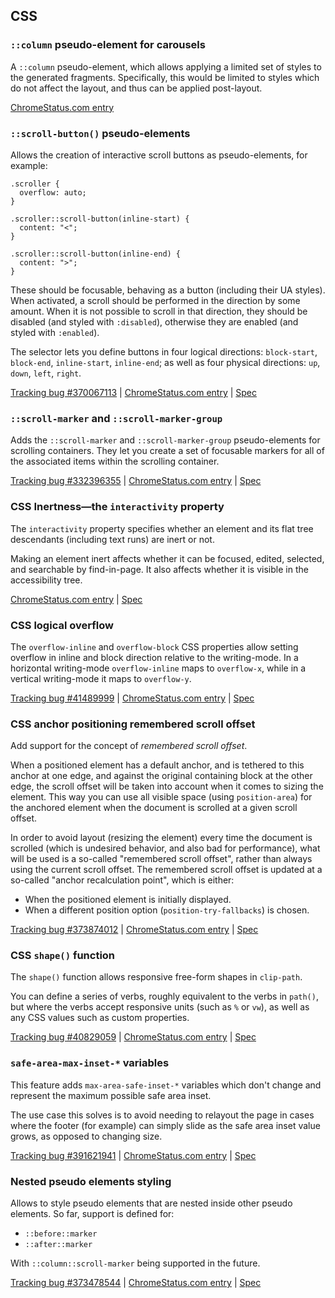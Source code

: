 ## CSS

### `::column` pseudo-element for carousels

A `::column` pseudo-element, which allows applying a limited set of styles to the generated fragments. Specifically, this would be limited to styles which do not affect the layout, and thus can be applied post-layout.

[ChromeStatus.com entry](https://chromestatus.com/feature/5192332683771904)

### `::scroll-button()` pseudo-elements

Allows the creation of interactive scroll buttons as pseudo-elements, for example:
    
    
    .scroller {
      overflow: auto;
    }
    
    .scroller::scroll-button(inline-start) {
      content: "<";
    }
    
    .scroller::scroll-button(inline-end) {
      content: ">";
    }
    

These should be focusable, behaving as a button (including their UA styles). When activated, a scroll should be performed in the direction by some amount. When it is not possible to scroll in that direction, they should be disabled (and styled with `:disabled`), otherwise they are enabled (and styled with `:enabled`).

The selector lets you define buttons in four logical directions: `block-start`, `block-end`, `inline-start`, `inline-end`; as well as four physical directions: `up`, `down`, `left`, `right`.

[Tracking bug #370067113](https://issues.chromium.org/issues/370067113) | [ChromeStatus.com entry](https://chromestatus.com/feature/5093129273999360) | [Spec](https://drafts.csswg.org/css-overflow-5/#scroll-buttons)

### `::scroll-marker` and `::scroll-marker-group`

Adds the `::scroll-marker` and `::scroll-marker-group` pseudo-elements for scrolling containers. They let you create a set of focusable markers for all of the associated items within the scrolling container.

[Tracking bug #332396355](https://issues.chromium.org/issues/332396355) | [ChromeStatus.com entry](https://chromestatus.com/feature/5160035463462912) | [Spec](https://drafts.csswg.org/css-overflow-5/#scroll-markers)

### CSS Inertness—the `interactivity` property

The `interactivity` property specifies whether an element and its flat tree descendants (including text runs) are inert or not.

Making an element inert affects whether it can be focused, edited, selected, and searchable by find-in-page. It also affects whether it is visible in the accessibility tree.

[ChromeStatus.com entry](https://chromestatus.com/feature/5107436833472512) | [Spec](https://github.com/flackr/carousel/tree/main/inert)

### CSS logical overflow

The `overflow-inline` and `overflow-block` CSS properties allow setting overflow in inline and block direction relative to the writing-mode. In a horizontal writing-mode `overflow-inline` maps to `overflow-x`, while in a vertical writing-mode it maps to `overflow-y`.

[Tracking bug #41489999](https://issues.chromium.org/issues/41489999) | [ChromeStatus.com entry](https://chromestatus.com/feature/4728308937523200) | [Spec](https://drafts.csswg.org/css-overflow-3/#overflow-control)

### CSS anchor positioning remembered scroll offset

Add support for the concept of _remembered scroll offset_.

When a positioned element has a default anchor, and is tethered to this anchor at one edge, and against the original containing block at the other edge, the scroll offset will be taken into account when it comes to sizing the element. This way you can use all visible space (using `position-area`) for the anchored element when the document is scrolled at a given scroll offset.

In order to avoid layout (resizing the element) every time the document is scrolled (which is undesired behavior, and also bad for performance), what will be used is a so-called "remembered scroll offset", rather than always using the current scroll offset. The remembered scroll offset is updated at a so-called "anchor recalculation point", which is either:

  * When the positioned element is initially displayed.
  * When a different position option (`position-try-fallbacks`) is chosen.

[Tracking bug #373874012](https://issues.chromium.org/issues/373874012) | [ChromeStatus.com entry](https://chromestatus.com/feature/4710507824807936) | [Spec](https://drafts.csswg.org/css-anchor-position-1/#scroll)

### CSS `shape()` function

The `shape()` function allows responsive free-form shapes in `clip-path`.

You can define a series of verbs, roughly equivalent to the verbs in `path()`, but where the verbs accept responsive units (such as `%` or `vw`), as well as any CSS values such as custom properties.

[Tracking bug #40829059](https://issues.chromium.org/issues/40829059) | [ChromeStatus.com entry](https://chromestatus.com/feature/5172258539307008) | [Spec](https://drafts.csswg.org/css-shapes-2/#shape-function)

### `safe-area-max-inset-*` variables

This feature adds `max-area-safe-inset-*` variables which don't change and represent the maximum possible safe area inset.

The use case this solves is to avoid needing to relayout the page in cases where the footer (for example) can simply slide as the safe area inset value grows, as opposed to changing size.

[Tracking bug #391621941](https://issues.chromium.org/issues/391621941) | [ChromeStatus.com entry](https://chromestatus.com/feature/6393888941801472) | [Spec](https://drafts.csswg.org/css-env-1/#safe-area-max-insets)

### Nested pseudo elements styling

Allows to style pseudo elements that are nested inside other pseudo elements. So far, support is defined for:

  * `::before::marker`
  * `::after::marker`

With `::column::scroll-marker` being supported in the future.

[Tracking bug #373478544](https://issues.chromium.org/issues/373478544) | [ChromeStatus.com entry](https://chromestatus.com/feature/5199947786616832) | [Spec](https://www.w3.org/TR/css-pseudo-4/#marker-pseudo)
